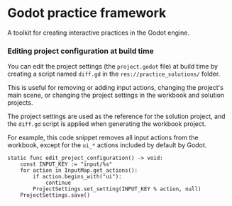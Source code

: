 # Godot practice framework

A toolkit for creating interactive practices in the Godot engine.

### Editing project configuration at build time

You can edit the project settings (the `project.godot` file) at build time by creating a script named `diff.gd` in the `res://practice_solutions/` folder.

This is useful for removing or adding input actions, changing the project's main scene, or changing the project settings in the workbook and solution projects.

The project settings are used as the reference for the solution project, and the `diff.gd` script is applied when generating the workbook project.

For example, this code snippet removes all input actions from the workbook, except for the `ui_*` actions included by default by Godot.

```gdscript
static func edit_project_configuration() -> void:
    const INPUT_KEY := "input/%s"
    for action in InputMap.get_actions():
        if action.begins_with("ui"):
            continue
        ProjectSettings.set_setting(INPUT_KEY % action, null)
    ProjectSettings.save()
```
